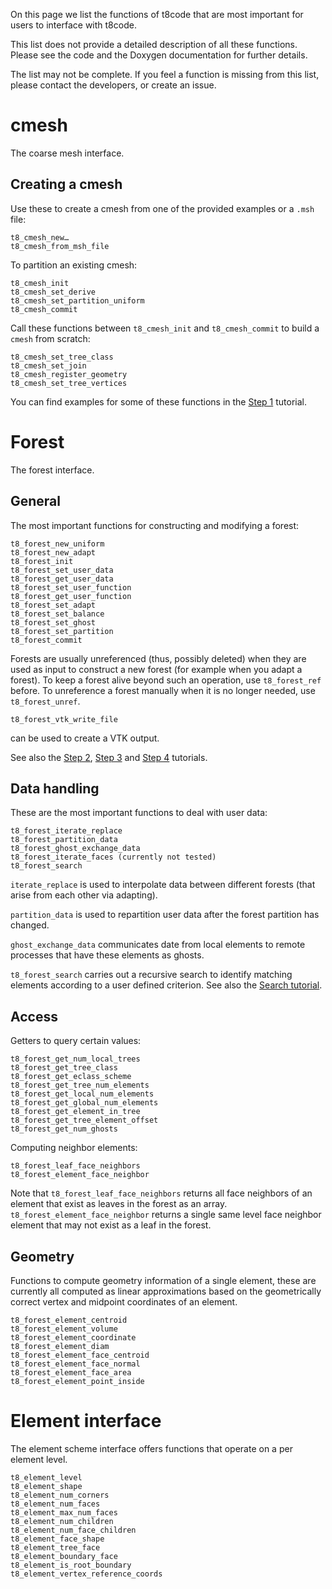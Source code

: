 On this page we list the functions of t8code that are most important for users to interface with t8code.

This list does not provide a detailed description of all these functions. Please see the code and the Doxygen documentation for further details.

The list may not be complete. If you feel a function is missing from this list, please contact the developers, or create an issue.

# cmesh

The coarse mesh interface.

## Creating a cmesh

Use these to create a cmesh from one of the provided examples or a `.msh` file:

```
t8_cmesh_new…
t8_cmesh_from_msh_file
```

To partition an existing cmesh:

```
t8_cmesh_init
t8_cmesh_set_derive
t8_cmesh_set_partition_uniform
t8_cmesh_commit
```

Call these functions between `t8_cmesh_init` and `t8_cmesh_commit` to build a `cmesh` from scratch:

```
t8_cmesh_set_tree_class
t8_cmesh_set_join
t8_cmesh_register_geometry
t8_cmesh_set_tree_vertices
```


You can find examples for some of these functions in the [Step 1](https://github.com/holke/t8code/wiki/Step-1---Creating-a-coarse-mesh) tutorial.

# Forest

The forest interface.

## General

The most important functions for constructing and modifying a forest:

```
t8_forest_new_uniform
t8_forest_new_adapt
t8_forest_init
t8_forest_set_user_data
t8_forest_get_user_data
t8_forest_set_user_function
t8_forest_get_user_function
t8_forest_set_adapt
t8_forest_set_balance
t8_forest_set_ghost
t8_forest_set_partition
t8_forest_commit
```

Forests are usually unreferenced (thus, possibly deleted) when they are used as input to construct a new forest (for example when you adapt a forest). To keep a forest alive beyond such an operation, use `t8_forest_ref` before.
To unreference a forest manually when it is no longer needed, use `t8_forest_unref`.

```
t8_forest_vtk_write_file
```
can be used to create a VTK output.

See also the [Step 2](https://github.com/holke/t8code/wiki/Step-2---Creating-a-uniform-forest), [Step 3](https://github.com/holke/t8code/wiki/Step-3---Adapting-a-forest) and [Step 4](https://github.com/holke/t8code/wiki/Step-4---Partition,-Balance,-Ghost) tutorials.

## Data handling

These are the most important functions to deal with user data:

```
t8_forest_iterate_replace
t8_forest_partition_data
t8_forest_ghost_exchange_data
t8_forest_iterate_faces (currently not tested)
t8_forest_search
```

`iterate_replace` is used to interpolate data between different forests (that arise from each other via adapting).

`partition_data` is used to repartition user data after the forest partition has changed.

`ghost_exchange_data` communicates date from local elements to remote processes that have these elements as ghosts.

`t8_forest_search` carries out a recursive search to identify matching elements according to a user defined criterion. See also the [Search tutorial](https://github.com/holke/t8code/wiki/Tutorial:-Search).

## Access

Getters to query certain values:
```
t8_forest_get_num_local_trees
t8_forest_get_tree_class
t8_forest_get_eclass_scheme
t8_forest_get_tree_num_elements
t8_forest_get_local_num_elements
t8_forest_get_global_num_elements
t8_forest_get_element_in_tree
t8_forest_get_tree_element_offset
t8_forest_get_num_ghosts
```

Computing neighbor elements:

```
t8_forest_leaf_face_neighbors
t8_forest_element_face_neighbor
```
Note that `t8_forest_leaf_face_neighbors` returns all face neighbors of an element that exist as leaves in the forest as an array.
`t8_forest_element_face_neighbor` returns a single same level face neighbor element that may not exist as a leaf in the forest.

## Geometry

Functions to compute geometry information of a single element, these are currently all computed as linear approximations based on the geometrically correct vertex and midpoint coordinates of an element.

```
t8_forest_element_centroid
t8_forest_element_volume
t8_forest_element_coordinate
t8_forest_element_diam
t8_forest_element_face_centroid
t8_forest_element_face_normal
t8_forest_element_face_area
t8_forest_element_point_inside
```

# Element interface

The element scheme interface offers functions that operate on a per element level.

```
t8_element_level
t8_element_shape
t8_element_num_corners
t8_element_num_faces
t8_element_max_num_faces
t8_element_num_children
t8_element_num_face_children
t8_element_face_shape
t8_element_tree_face
t8_element_boundary_face
t8_element_is_root_boundary
t8_element_vertex_reference_coords
```